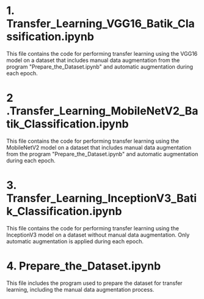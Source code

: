 # 1. Transfer_Learning_VGG16_Batik_Classification.ipynb
This file contains the code for performing transfer learning using the VGG16 model on a dataset that includes manual data augmentation from the program "Prepare_the_Dataset.ipynb" and automatic augmentation during each epoch.

# 2 .Transfer_Learning_MobileNetV2_Batik_Classification.ipynb
This file contains the code for performing transfer learning using the MobileNetV2 model on a dataset that includes manual data augmentation from the program "Prepare_the_Dataset.ipynb" and automatic augmentation during each epoch.

# 3. Transfer_Learning_InceptionV3_Batik_Classification.ipynb
This file contains the code for performing transfer learning using the InceptionV3 model on a dataset without manual data augmentation. Only automatic augmentation is applied during each epoch.

# 4. Prepare_the_Dataset.ipynb
This file includes the program used to prepare the dataset for transfer learning, including the manual data augmentation process.
